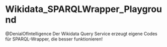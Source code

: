 # Wikidata_SPARQLWrapper_Playground

@DenialOfIntelligence Der Wikidata Query Service erzeugt eigene Codes für SPARQL-Wrapper, die besser funktionieren! 
